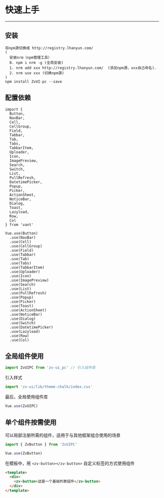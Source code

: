 # 快速上手

<!-- {.md} -->

---

<!-- {.md} -->

## 安装

<!-- {.md} -->

```
将npm源切换成 http://registry.lhanyun.com/
(
  安装nrm（npm管理工具）
  0. npm i nrm -g (全局安装)
  1. nrm add xxx http://registry.lhanyun.com/  (添加npm源，xxx自己命名).
  2. nrm use xxx (切换npm源)
)
npm install ZvUI-pc --save
```

<!-- {.md} -->

## 配置依赖

<!-- {.md} -->

```
import {
  Button,
  NavBar,
  Cell,
  CellGroup,
  Field,
  Tabbar,
  Tab,
  Tabs,
  TabbarItem,
  Uploader,
  Icon,
  ImagePreview,
  Search,
  Switch,
  List,
  PullRefresh,
  DatetimePicker,
  Popup,
  Picker,
  ActionSheet,
  NoticeBar,
  Dialog,
  Toast,
  Lazyload,
  Row,
  Col
} from 'vant'

Vue.use(Button)
  .use(NavBar)
  .use(Cell)
  .use(CellGroup)
  .use(Field)
  .use(Tabbar)
  .use(Tab)
  .use(Tabs)
  .use(TabbarItem)
  .use(Uploader)
  .use(Icon)
  .use(ImagePreview)
  .use(Search)
  .use(List)
  .use(PullRefresh)
  .use(Popup)
  .use(Picker)
  .use(Toast)
  .use(ActionSheet)
  .use(NoticeBar)
  .use(Dialog)
  .use(Switch)
  .use(DatetimePicker)
  .use(Lazyload)
  .use(Row)
  .use(Col)
```

<!-- {.md} -->

## 全局组件使用

<!-- {.md} -->

```js
import ZvUIPC from 'zv-ui_pc' // 引入组件库
```

<!-- {.md} -->

引入<!-- {.md} -->样式

```js
import 'zv-ui/lib/theme-chalk/index.css' 
```

最后，全局使用组件库<!-- {.md} -->

```js
Vue.use(ZvUIPC)
```

<!-- {.md} -->

## 单个组件按需使用

<!-- {.md} -->

可以局部注册所需的组件，适用于与其他框架组合使用的场景

<!-- {.md} -->

```js
import { ZvButton } from 'ZvUIPC'

Vue.use(ZvButton)
```

<!-- {.md} -->

在模板中，用<!-- {.md} --> `<zv-button></zv-button>` 自定义标签的方式使用组件

```html
<template>
  <div>
    <zv-button>这是一个基础列表组件</zv-button>
  </div>
</template>
```

<!-- {.md} -->
